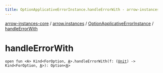 ```yaml
---
title: OptionApplicativeErrorInstance.handleErrorWith - arrow-instances-core
---
```


[arrow-instances-core](../../index.html) / [arrow.instances](../index.html) / [OptionApplicativeErrorInstance](index.html) / [handleErrorWith](./handle-error-with.html)

# handleErrorWith

`open fun <A> Kind<ForOption, `[`A`](handle-error-with.html#A)`>.handleErrorWith(f: (`[`Unit`](https://kotlinlang.org/api/latest/jvm/stdlib/kotlin/-unit/index.html)`) -> Kind<ForOption, `[`A`](handle-error-with.html#A)`>): Option<`[`A`](handle-error-with.html#A)`>`